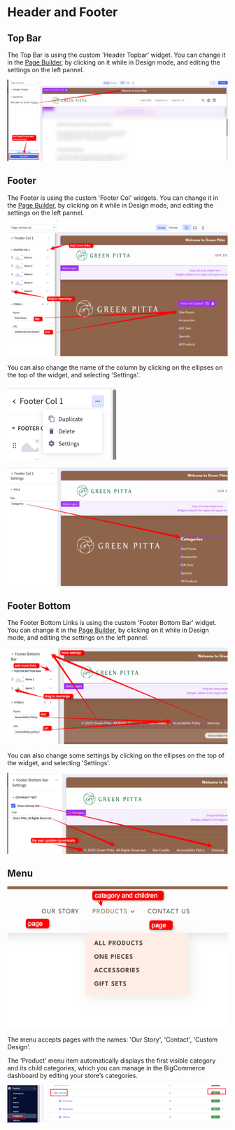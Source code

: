 # Header and Footer

## Top Bar
The Top Bar is using the custom 'Header Topbar' widget. You can change it in the [Page Builder](index.md/#page-builder), by clicking on it while in Design mode, and editing the settings on the left pannel.

![top-bar.png](img/top-bar.png)

## Footer
The Footer is using the custom 'Footer Col' widgets. You can change it in the [Page Builder](index.md/#page-builder), by clicking on it while in Design mode, and editing the settings on the left pannel.

![Footer-col.png](img/Footer-col.png)

You can also change the name of the column by clicking on the ellipses on the top of the widget, and selecting 'Settings'.

![Footer-col-inst.png](img/Footer-col-inst.png)

![Footer-col-inst2.png](img/Footer-col-inst2.png)

## Footer Bottom
The Footer Bottom Links is using the custom 'Footer Bottom Bar' widget. You can change it in the [Page Builder](index.md/#page-builder), by clicking on it while in Design mode, and editing the settings on the left pannel.

![Footer-bottom.png](img/Footer-bottom.png)

You can also change some settings by clicking on the ellipses on the top of the widget, and selecting 'Settings'.

![Footer-bottom-inst.png](img/Footer-bottom-inst.png)

## Menu

![menu.png](img/menu.png)

The menu accepts pages with the names: 'Our Story', 'Contact', 'Custom Design'.

The 'Product' menu item automatically displays the first visible category and its child categories, which you can manage in the BigCommerce dashboard by editing your store’s categories.

![menu-inst.png](img/menu-inst.png)
